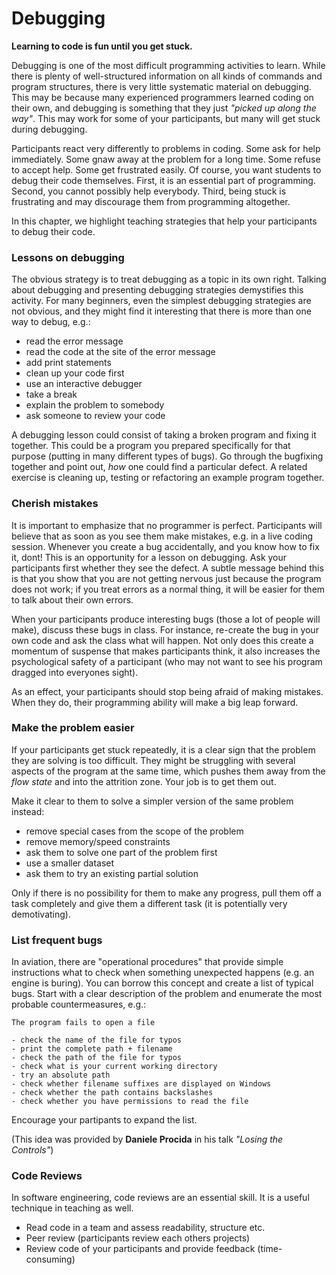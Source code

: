 
# Debugging

**Learning to code is fun until you get stuck.**

Debugging is one of the most difficult programming activities to learn. While there is plenty of well-structured information on all kinds of commands and program structures, there is very little systematic material on debugging. This may be because many experienced programmers learned coding on their own, and debugging is something that they just *"picked up along the way"*. This may work for some of your participants, but many will get stuck during debugging.

Participants react very differently to problems in coding. Some ask for help immediately. Some gnaw away at the problem for a long time. Some refuse to accept help. Some get frustrated easily.
Of course, you want students to debug their code themselves. First, it is an essential part of programming. Second, you cannot possibly help everybody. Third, being stuck is frustrating and may discourage them from programming altogether.

In this chapter, we highlight teaching strategies that help your participants to debug their code.


### Lessons on debugging

The obvious strategy is to treat debugging as a topic in its own right. Talking about debugging and presenting debugging strategies demystifies this activity. For many beginners, even the simplest debugging strategies are not obvious, and they might find it interesting that there is more than one way to debug, e.g.:

* read the error message
* read the code at the site of the error message
* add print statements
* clean up your code first
* use an interactive debugger
* take a break
* explain the problem to somebody
* ask someone to review your code

A debugging lesson could consist of taking a broken program and fixing it together. This could be a program you prepared specifically for that purpose (putting in many different types of bugs). Go through the bugfixing together and point out, *how* one could find a particular defect. A related exercise is cleaning up, testing or refactoring an example program together.


### Cherish mistakes

It is important to emphasize that no programmer is perfect. Participants will believe that as soon as you see them make mistakes, e.g. in a live coding session. Whenever you create a bug accidentally, and you know how to fix it, dont! This is an opportunity for a lesson on debugging. Ask your participants first whether they see the defect. A subtle message behind this is that you show that you are not getting nervous just because the program does not work; if you treat errors as a normal thing, it will be easier for them to talk about their own errors.

When your participants produce interesting bugs (those a lot of people will make), discuss these bugs in class. For instance, re-create the bug in your own code and ask the class what will happen. Not only does this create a momentum of suspense that makes participants think, it also increases the psychological safety of a participant (who may not want to see his program dragged into everyones sight).

As an effect, your participants should stop being afraid of making mistakes. When they do, their programming ability will make a big leap forward.


### Make the problem easier

If your participants get stuck repeatedly, it is a clear sign that the problem they are solving is too difficult. They might be struggling with several aspects of the program at the same time, which pushes them away from the *flow state* and into the attrition zone. Your job is to get them out.

Make it clear to them to solve a simpler version of the same problem instead:

* remove special cases from the scope of the problem
* remove memory/speed constraints
* ask them to solve one part of the problem first
* use a smaller dataset
* ask them to try an existing partial solution

Only if there is no possibility for them to make any progress, pull them off a task completely and give them a different task (it is potentially very demotivating).


### List frequent bugs

In aviation, there are "operational procedures" that provide simple instructions what to check when something unexpected happens (e.g. an engine is buring). You can borrow this concept and create a list of typical bugs. Start with a clear description of the problem and enumerate the most probable countermeasures, e.g.: 

    The program fails to open a file

    - check the name of the file for typos
    - print the complete path + filename
    - check the path of the file for typos
    - check what is your current working directory
    - try an absolute path
    - check whether filename suffixes are displayed on Windows
    - check whether the path contains backslashes
    - check whether you have permissions to read the file


Encourage your partipants to expand the list.

(This idea was provided by **Daniele Procida** in his talk *"Losing the Controls"*)


### Code Reviews

In software engineering, code reviews are an essential skill. It is a useful technique in teaching as well.

* Read code in a team and assess readability, structure etc.
* Peer review (participants review each others projects)
* Review code of your participants and provide feedback (time-consuming)
